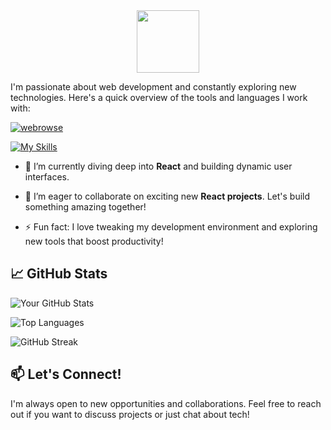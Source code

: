 <div id="header" align="center">
  <img src="https://media.giphy.com/media/M9gbBd9nbDrOTu1Mqx/giphy.gif" width="100"/>
</div>
<div align ="center">
<img src="https://komarev.com/ghpvc/?username=webrowse&style=flat-square&color=blue" alt=""/>
  
</div>
<Hello, World! />

I'm passionate about web development and constantly exploring new technologies. Here's a quick overview of the tools and languages I work with:

<p align="centre"> <a href="https://github.com/ryo-ma/github-profile-trophy"><img src="https://github-profile-trophy.vercel.app/?username=webrowse" alt="webrowse" /></a> </p>

[![My Skills](https://skillicons.dev/icons?i=js,css,figma,mongodb,postgres,firebase,express,npm,nodejs,react,postman,git,rust)](https://skillicons.dev)

- 🌱 I’m currently diving deep into **React** and building dynamic user interfaces.
- 👯 I’m eager to collaborate on exciting new **React projects**. Let's build something amazing together!

- ⚡ Fun fact: I love tweaking my development environment and exploring new tools that boost productivity!

## 📈 GitHub Stats
![Your GitHub Stats](https://github-readme-stats.vercel.app/api?username=Webrowse&show_icons=true&theme=radical)

![Top Languages](https://github-readme-stats.vercel.app/api/top-langs/?username=Webrowse&layout=compact&theme=radical)

![GitHub Streak](https://github-readme-streak-stats.herokuapp.com/?user=Webrowse&theme=radical)

## 📫 Let's Connect!
I'm always open to new opportunities and collaborations. Feel free to reach out if you want to discuss projects or just chat about tech!

<img src="https://komarev.com/ghpvc/?username=Webrowse&style=flat-square&color=blue" alt=""/>
